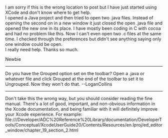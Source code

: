 I am sorry if this is the wrong location to post but I have just started using XCode and don't know where to get help.   
I opened a Java project and then tried to open two .java files.  Instead of opening the second on in a new window it just closed the open .java file and opened the new one in its place.  I have mostly been coding in C with cocoa and had no problem like this.  Now I can't even open two .c files at the same time.  I checked through the preferences but didn't see anything saying only one window could be open.  
I really need help.  Thanks so much.

Newbie


----

Do you have the Grouped option set on the toolbar? Open a .java or whatever file and click Grouped at the end of the toolbar to set it to Ungrouped. Now they won't do that. --LoganCollins

----

Don't take this the wrong way, but you should consider reading the fine manual. There's a lot of good, important, and non-obvious information in the Xcode documentation, and being familiar with it will definitely improve your Xcode experience. For example:
file:///Developer/ADC%20Reference%20Library/documentation/DeveloperTools/Conceptual/XcodeUserGuide20/Contents/Resources/en.lproj/ed_editor_window/chapter_19_section_2.html
